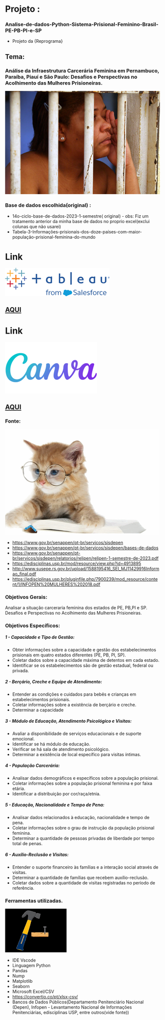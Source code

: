 # Projeto : 
### Analise-de-dados-Python-Sistema-Prisional-Feminino-Brasil-PE-PB-PI-e-SP 
- Projeto da {Reprograma}



## Tema: 
### Análise da Infraestrutura Carcerária Feminina em Pernambuco, Paraíba, Piauí e São Paulo: Desafios e Perspectivas no Acolhimento das Mulheres Prisioneiras.

![ ](2.jpeg)   


### Base de dados escolhida(original) : 
- 14o-ciclo-base-de-dados-2023-1-semestre( original) - obs: Fiz um tratamento anterior da minha base de dados no proprio excel(exclui colunas que não usarei)
- Tabela-3-Informações-prisionais-dos-doze-países-com-maior-população-prisional-feminina-do-mundo

# Link 
![ ](tableau.png)         
## [AQUI](https://public.tableau.com/views/Projeto-Final-Reprogrma/CrcereFeminino?:language=pt-BR&:display_count=n&:origin=viz_share_link)



# Link 
![ ](23.png)          

## [AQUI](https://www.canva.com/design/DAF2b4rKtoc/B4tvOIHLptXzfwTf_DO3GQ/edit?utm_content=DAF2b4rKtoc&utm_campaign=designshare&utm_medium=link2&utm_source=sharebutton)


### Fonte: 
![ ](11.gif) 

- https://www.gov.br/senappen/pt-br/servicos/sisdepen 
- https://www.gov.br/senappen/pt-br/servicos/sisdepen/bases-de-dados
- https://www.gov.br/senappen/pt-br/servicos/sisdepen/relatorios/relipen/relipen-1-semestre-de-2023.pdf
- https://edisciplinas.usp.br/mod/resource/view.php?id=4913895
- http://www.susepe.rs.gov.br/upload/1588195416_SEI_MJ11429916Informao_final.pdf
- https://edisciplinas.usp.br/pluginfile.php/7900239/mod_resource/content/1/INFOPEN%20MULHERES%202018.pdf
  
### Objetivos Gerais: 
Analisar a situação carceraria feminina dos estados de PE, PB,PI e SP.  Desafios e Perspectivas no Acolhimento das Mulheres Prisioneiras.

### Objetivos Específicos:

##### 1 - Capacidade e Tipo de Gestão:
- Obter informações sobre a capacidade e gestão dos estabelecimentos prisionais em quatro estados diferentes (PE, PB, PI, SP).
- Coletar dados sobre a capacidade máxima de detentos em cada estado.
- Identificar se os estabelecimentos são de gestão estadual, federal ou privada.

##### 2 - Berçário, Creche e Equipe de Atendimento:
- Entender as condições e cuidados para bebês e crianças em estabelecimentos prisionais.
- Coletar informações sobre a existência de berçário e creche.
- Determinar a capacidade 
  
##### 3 - Módulo de Educação, Atendimento Psicológico e Visitas:
- Avaliar a disponibilidade de serviços educacionais e de suporte emocional.
- Identificar se há módulo de educação.
- Verificar se há sala de atendimento psicológico.
- Determinar a existência de local específico para visitas íntimas.

##### 4 - População Carcerária:
- Analisar dados demográficos e específicos sobre a população prisional.
- Coletar informações sobre a população prisional feminina e por faixa etária.
- Identificar a distribuição por cor/raça/etnia.

##### 5 - Educação, Nacionalidade e Tempo de Pena:
- Analisar dados relacionados à educação, nacionalidade e tempo de pena.
- Coletar informações sobre o grau de instrução da população prisional feminina.
- Determinar a quantidade de pessoas privadas de liberdade por tempo total de penas.


##### 6 - Auxílio-Reclusão e Visitas:
- Entender o suporte financeiro às famílias e a interação social através de visitas.
- Determinar a quantidade de famílias que recebem auxílio-reclusão.
- Coletar dados sobre a quantidade de visitas registradas no período de referência.
  
### Ferramentas utilizadas.

![ ](9.gif)   

- IDE Vscode
- Linguagem Python
- Pandas
- Nump 
- Matplotlib
- Seaborn
- Microsoft Excel/CSV
- https://convertio.co/pt/xlsx-csv/
- Bancos de Dados Públicos(Departamento Penitenciário Nacional (Depen), Infopen - Levantamento Nacional de Informações Penitenciárias, edisciplinas USP, entre outros(vide fonte))

